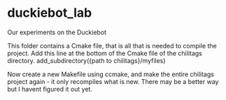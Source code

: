 # duckiebot_lab
Our experiments on the Duckiebot

This folder contains a Cmake file, that is all that is needed to compile the project.
Add this line at the bottom of the Cmake file of the chilitags directory.
add_subdirectory({path to chilitags}/myfiles)

Now create a new Makefile using ccmake, and make the entire chilitags project again - it only recompiles what is new. There may be a better way but I havent figured it out yet.
